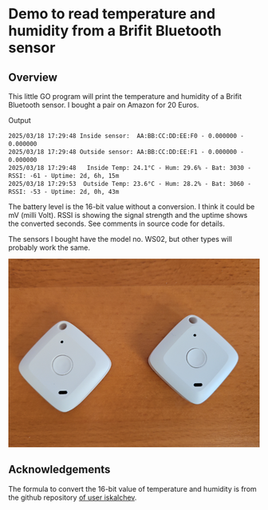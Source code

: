 # Demo to read temperature and humidity from a Brifit Bluetooth sensor

## Overview
This little GO program will print the temperature and humidity of a Brifit Bluetooth sensor.
I bought a pair on Amazon for 20 Euros.

Output
````
2025/03/18 17:29:48 Inside sensor:  AA:BB:CC:DD:EE:F0 - 0.000000 - 0.000000
2025/03/18 17:29:48 Outside sensor: AA:BB:CC:DD:EE:F1 - 0.000000 - 0.000000
2025/03/18 17:29:48   Inside Temp: 24.1°C - Hum: 29.6% - Bat: 3030 - RSSI: -61 - Uptime: 2d, 6h, 15m
2025/03/18 17:29:53  Outside Temp: 23.6°C - Hum: 28.2% - Bat: 3060 - RSSI: -53 - Uptime: 2d, 0h, 43m
````

The battery level is the 16-bit value without a conversion. I think it could be mV (milli Volt). RSSI is showing the 
signal strength and the uptime shows the converted seconds. See comments in source code for details.

The sensors I bought have the model no. WS02, but other types will probably work the same.

![](images/sensors.png)

## Acknowledgements
The formula to convert the 16-bit value of temperature and humidity is from the github
repository [of user iskalchev](https://github.com/iskalchev/ThermoBeacon).
